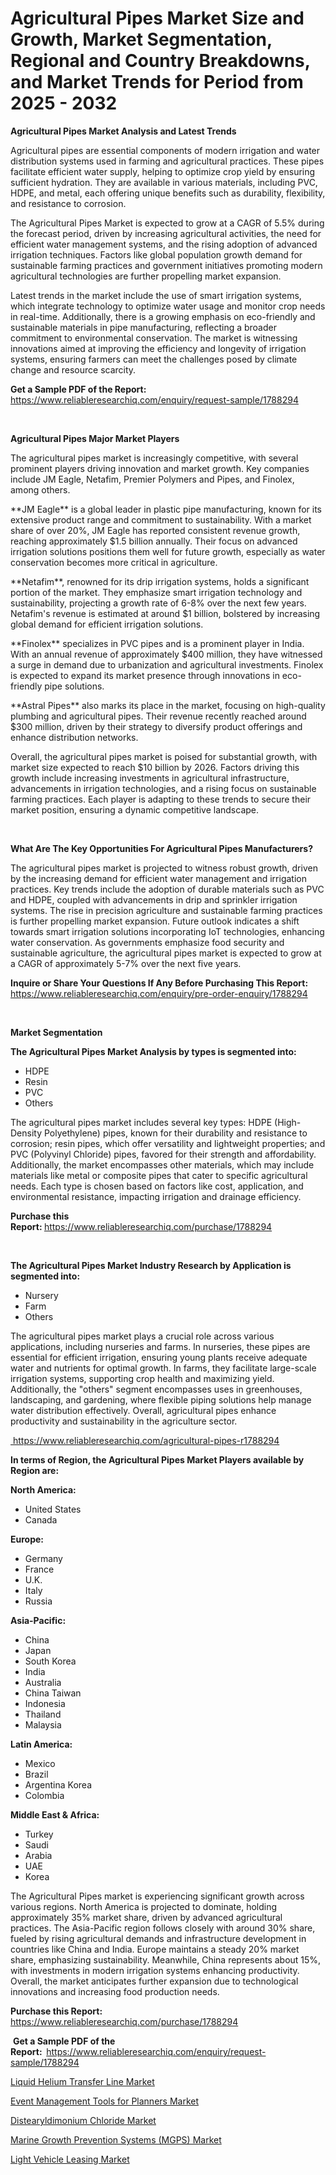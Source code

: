 <p><h1>Agricultural Pipes Market Size and Growth, Market Segmentation, Regional and Country Breakdowns, and Market Trends for Period from 2025 -  2032</h1></p><p><strong>Agricultural Pipes Market Analysis and Latest Trends</strong></p>
<p><p>Agricultural pipes are essential components of modern irrigation and water distribution systems used in farming and agricultural practices. These pipes facilitate efficient water supply, helping to optimize crop yield by ensuring sufficient hydration. They are available in various materials, including PVC, HDPE, and metal, each offering unique benefits such as durability, flexibility, and resistance to corrosion.</p><p>The Agricultural Pipes Market is expected to grow at a CAGR of 5.5% during the forecast period, driven by increasing agricultural activities, the need for efficient water management systems, and the rising adoption of advanced irrigation techniques. Factors like global population growth demand for sustainable farming practices and government initiatives promoting modern agricultural technologies are further propelling market expansion. </p><p>Latest trends in the market include the use of smart irrigation systems, which integrate technology to optimize water usage and monitor crop needs in real-time. Additionally, there is a growing emphasis on eco-friendly and sustainable materials in pipe manufacturing, reflecting a broader commitment to environmental conservation. The market is witnessing innovations aimed at improving the efficiency and longevity of irrigation systems, ensuring farmers can meet the challenges posed by climate change and resource scarcity.</p></p>
<p><strong>Get a Sample PDF of the Report:&nbsp;</strong> <a href="https://www.reliableresearchiq.com/enquiry/request-sample/1788294?utm_campaign=2267&utm_medium=2&utm_source=Github&utm_content=ia&utm_term=30012025&utm_id=agricultural-pipes">https://www.reliableresearchiq.com/enquiry/request-sample/1788294</a></p>
<p>&nbsp;</p>
<p><strong>Agricultural Pipes Major Market Players</strong></p>
<p><p>The agricultural pipes market is increasingly competitive, with several prominent players driving innovation and market growth. Key companies include JM Eagle, Netafim, Premier Polymers and Pipes, and Finolex, among others.</p><p>**JM Eagle** is a global leader in plastic pipe manufacturing, known for its extensive product range and commitment to sustainability. With a market share of over 20%, JM Eagle has reported consistent revenue growth, reaching approximately $1.5 billion annually. Their focus on advanced irrigation solutions positions them well for future growth, especially as water conservation becomes more critical in agriculture.</p><p>**Netafim**, renowned for its drip irrigation systems, holds a significant portion of the market. They emphasize smart irrigation technology and sustainability, projecting a growth rate of 6-8% over the next few years. Netafim's revenue is estimated at around $1 billion, bolstered by increasing global demand for efficient irrigation solutions.</p><p>**Finolex** specializes in PVC pipes and is a prominent player in India. With an annual revenue of approximately $400 million, they have witnessed a surge in demand due to urbanization and agricultural investments. Finolex is expected to expand its market presence through innovations in eco-friendly pipe solutions.</p><p>**Astral Pipes** also marks its place in the market, focusing on high-quality plumbing and agricultural pipes. Their revenue recently reached around $300 million, driven by their strategy to diversify product offerings and enhance distribution networks.</p><p>Overall, the agricultural pipes market is poised for substantial growth, with market size expected to reach $10 billion by 2026. Factors driving this growth include increasing investments in agricultural infrastructure, advancements in irrigation technologies, and a rising focus on sustainable farming practices. Each player is adapting to these trends to secure their market position, ensuring a dynamic competitive landscape.</p></p>
<p>&nbsp;</p>
<p><strong>What Are The Key Opportunities For Agricultural Pipes Manufacturers?</strong></p>
<p><p>The agricultural pipes market is projected to witness robust growth, driven by the increasing demand for efficient water management and irrigation practices. Key trends include the adoption of durable materials such as PVC and HDPE, coupled with advancements in drip and sprinkler irrigation systems. The rise in precision agriculture and sustainable farming practices is further propelling market expansion. Future outlook indicates a shift towards smart irrigation solutions incorporating IoT technologies, enhancing water conservation. As governments emphasize food security and sustainable agriculture, the agricultural pipes market is expected to grow at a CAGR of approximately 5-7% over the next five years.</p></p>
<p><strong>Inquire or Share Your Questions If Any Before Purchasing This Report:</strong> <a href="https://www.reliableresearchiq.com/enquiry/pre-order-enquiry/1788294?utm_campaign=2267&utm_medium=2&utm_source=Github&utm_content=ia&utm_term=30012025&utm_id=agricultural-pipes">https://www.reliableresearchiq.com/enquiry/pre-order-enquiry/1788294</a></p>
<p>&nbsp;</p>
<p><strong>Market Segmentation</strong></p>
<p><strong>The Agricultural Pipes Market Analysis by types is segmented into:</strong></p>
<p><ul><li>HDPE</li><li>Resin</li><li>PVC</li><li>Others</li></ul></p>
<p><p>The agricultural pipes market includes several key types: HDPE (High-Density Polyethylene) pipes, known for their durability and resistance to corrosion; resin pipes, which offer versatility and lightweight properties; and PVC (Polyvinyl Chloride) pipes, favored for their strength and affordability. Additionally, the market encompasses other materials, which may include materials like metal or composite pipes that cater to specific agricultural needs. Each type is chosen based on factors like cost, application, and environmental resistance, impacting irrigation and drainage efficiency.</p></p>
<p><strong>Purchase this Report:&nbsp;</strong><a href="https://www.reliableresearchiq.com/purchase/1788294?utm_campaign=2267&utm_medium=2&utm_source=Github&utm_content=ia&utm_term=30012025&utm_id=agricultural-pipes">https://www.reliableresearchiq.com/purchase/1788294</a></p>
<p>&nbsp;</p>
<p><strong>The Agricultural Pipes Market Industry Research by Application is segmented into:</strong></p>
<p><ul><li>Nursery</li><li>Farm</li><li>Others</li></ul></p>
<p><p>The agricultural pipes market plays a crucial role across various applications, including nurseries and farms. In nurseries, these pipes are essential for efficient irrigation, ensuring young plants receive adequate water and nutrients for optimal growth. In farms, they facilitate large-scale irrigation systems, supporting crop health and maximizing yield. Additionally, the "others" segment encompasses uses in greenhouses, landscaping, and gardening, where flexible piping solutions help manage water distribution effectively. Overall, agricultural pipes enhance productivity and sustainability in the agriculture sector.</p></p>
<p><a href="https://www.reliableresearchiq.com/agricultural-pipes-r1788294?utm_campaign=2267&utm_medium=2&utm_source=Github&utm_content=ia&utm_term=30012025&utm_id=agricultural-pipes">&nbsp;https://www.reliableresearchiq.com/agricultural-pipes-r1788294</a></p>
<p><strong>In terms of Region, the Agricultural Pipes Market Players available by Region are:</strong></p>
<p>
    <p> <strong> North America: </strong>
        <ul>
            <li>United States</li>
            <li>Canada</li>
        </ul>
        </p> 
    <p> <strong> Europe: </strong>
        <ul>
            <li>Germany</li>
            <li>France</li>
            <li>U.K.</li>
            <li>Italy</li>
            <li>Russia</li>
        </ul>
        </p> 
    <p> <strong> Asia-Pacific: </strong>
        <ul>
            <li>China</li>
            <li>Japan</li>
            <li>South Korea</li>
            <li>India</li>
            <li>Australia</li>
            <li>China Taiwan</li>
            <li>Indonesia</li>
            <li>Thailand</li>
            <li>Malaysia</li>
        </ul>
        </p> 
    <p> <strong> Latin America: </strong>
        <ul>
            <li>Mexico</li>
            <li>Brazil</li>
            <li>Argentina Korea</li>
            <li>Colombia</li>
        </ul>
        </p> 
    <p> <strong> Middle East & Africa: </strong>
        <ul>
            <li>Turkey</li>
            <li>Saudi</li>
            <li>Arabia</li>
            <li>UAE</li>
            <li>Korea</li>
        </ul>
    </p>
    </p>
<p><p>The Agricultural Pipes market is experiencing significant growth across various regions. North America is projected to dominate, holding approximately 35% market share, driven by advanced agricultural practices. The Asia-Pacific region follows closely with around 30% share, fueled by rising agricultural demands and infrastructure development in countries like China and India. Europe maintains a steady 20% market share, emphasizing sustainability. Meanwhile, China represents about 15%, with investments in modern irrigation systems enhancing productivity. Overall, the market anticipates further expansion due to technological innovations and increasing food production needs.</p></p>
<p><strong>Purchase this Report: </strong><a href="https://www.reliableresearchiq.com/purchase/1788294?utm_campaign=2267&utm_medium=2&utm_source=Github&utm_content=ia&utm_term=30012025&utm_id=agricultural-pipes">https://www.reliableresearchiq.com/purchase/1788294</a></p>
<p>&nbsp;<strong>Get a Sample PDF of the Report:&nbsp;&nbsp;</strong><a href="https://www.reliableresearchiq.com/enquiry/request-sample/1788294?utm_campaign=2267&utm_medium=2&utm_source=Github&utm_content=ia&utm_term=30012025&utm_id=agricultural-pipes">https://www.reliableresearchiq.com/enquiry/request-sample/1788294</a></p>
<p><strong></strong></p>
<p><p><a href="https://github.com/JakirUddin511/Market-Research-Report-List-1/blob/main/liquid-helium-transfer-line-market.md?utm_campaign=2267&utm_medium=2&utm_source=Github&utm_content=ia&utm_term=30012025&utm_id=agricultural-pipes">Liquid Helium Transfer Line Market</a></p><p><a href="https://www.linkedin.com/pulse/global-event-management-tools-planners-market-trends-olybc?utm_campaign=2267&utm_medium=2&utm_source=Github&utm_content=ia&utm_term=30012025&utm_id=agricultural-pipes">Event Management Tools for Planners Market</a></p><p><a href="https://github.com/GenaGaines34/Market-Research-Report-List-1/blob/main/distearyldimonium-chloride-market.md?utm_campaign=2267&utm_medium=2&utm_source=Github&utm_content=ia&utm_term=30012025&utm_id=agricultural-pipes">Distearyldimonium Chloride Market</a></p><p><a href="https://www.linkedin.com/pulse/revenue-market-growth-projections-marine-prevention-systems-phkre?utm_campaign=2267&utm_medium=2&utm_source=Github&utm_content=ia&utm_term=30012025&utm_id=agricultural-pipes">Marine Growth Prevention Systems (MGPS) Market</a></p><p><a href="https://www.linkedin.com/pulse/market-forecasting-change-global-light-vehicle-leasing-dynamics-frhve?utm_campaign=2267&utm_medium=2&utm_source=Github&utm_content=ia&utm_term=30012025&utm_id=agricultural-pipes">Light Vehicle Leasing Market</a></p></p>